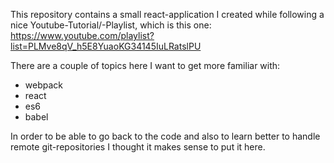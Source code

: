 
This repository contains a small react-application I created while following a nice Youtube-Tutorial/-Playlist, which is this one: https://www.youtube.com/playlist?list=PLMve8qV_h5E8YuaoKG34145IuLRatslPU

There are a couple of topics here I want to get more familiar with:
* webpack
* react
* es6
* babel

In order to be able to go back to the code and also to learn better to handle remote git-repositories I thought it makes sense to put it here.
